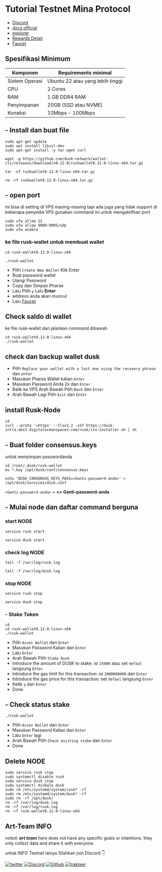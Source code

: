# Tutorial Testnet Mina Protocol 

- [Discord](https://discord.gg/dusknetwork) 
- [docs official ](https://dusk.network/pages/incentivized-testnet#Wallet) 
- [explorer](https://explorer.dusk.network/)
- [Rewards Detail](https://dusk.network/pages/incentivized-testnet )
- [Faucet](https://docs.google.com/forms/u/0/d/e/1FAIpQLScxABRnszbBEaTZAIg2TwfJVIq0kRggy8QK2MRBTO7vuyP_Ug/closedform)

## Spesifikasi Minimum
| Komponen  | Requirements minimal|
|-----------|---------------------|
|Sistem Operasi|Ubuntu 22 atau yang lebih tinggi |
|CPU           | 2 Cores                         |
|RAM           | 1 GB DDR4 RAM                   |
|Penyimpanan   | 20GB (SSD atau NVME)            |
|Koneksi       |10Mbps - 100Mbps                 |

## - Install dan buat file

```
sudo apt-get update
sudo apt install libssl-dev
sudo apt-get install -y tar wget curl
```
```
wget -q https://github.com/dusk-network/wallet-cli/releases/download/v0.12.0/ruskwallet0.12.0-linux-x64.tar.gz
```
```
tar -xf ruskwallet0.12.0-linux-x64.tar.gz
```
```
rm -rf ruskwallet0.12.0-linux-x64.tar.gz
```

## - open port 
ini bisa di setting di VPS masing-masing tapi ada juga yang tidak support di beberapa penyedia VPS
gunakan command ini untuk mengaktifkan port

```
sudo ufw allow 22
sudo ufw allow 9000:9005/udp
sudo ufw enable
```

### ke file rusk-wallet untuk membuat wallet

```
cd rusk-wallet0.12.0-linux-x64
```
```
./rusk-wallet
```

- Pilih `Create New Wallet` Klik Enter
- Buat password wallet  
- Ulangi Password 
- Copy dan Simpan Pharse 
- Lalu Pilih `y` Lalu **Enter** 
-  address anda akan muncul 
- Lalu [Faucet](https://docs.google.com/forms/u/0/d/e/1FAIpQLScxABRnszbBEaTZAIg2TwfJVIq0kRggy8QK2MRBTO7vuyP_Ug/closedform)

## Check saldo di wallet
ke file rusk-wallet dan jalankan command dibawah

```
cd rusk-wallet0.12.0-linux-x64
./rusk-wallet
```
## check dan backup wallet dusk

- Pilih `Replace your wallet with a lost one using the recovery phrase` dan `enter`
- Masukan Pharse Wallet kalian `Enter`
- Masukan Password Anda 2x dan `Enter`
- Balik ke VPS Arah Bawah Pilih `Back` dan `Enter`
- Arah Bawah Lagi Pilih `Exit` dan `Enter`


## install Rusk-Node

```
cd
curl --proto '=https' --tlsv1.2 -sSf https://dusk-infra.ams3.digitaloceanspaces.com/rusk/itn-installer.sh | sh
```

## - Buat folder consensus.keys
untuk menyimpan passwordanda
```
cd /root/.dusk/rusk-wallet
mv *.key /opt/dusk/conf/consensus.keys
```
```
echo 'DUSK_CONSENSUS_KEYS_PASS=<Ganti-password-anda>' > /opt/dusk/services/dusk.conf
```
`<Ganti-password-anda>` = **<> Ganti-password-anda** 

## - Mulai node dan daftar command berguna
### start NODE 

```
service rusk start
```
```
service dusk start
```

### check log NODE
```
tail -f /var/log/rusk.log
```
```
tail -f /var/log/dusk.log
```

### stop NODE 
```
service rusk stop
```
```
service dusk stop
```
### - Stake Token

```
cd
cd rusk-wallet0.12.0-linux-x64
./rusk-wallet
```

- Pilih `Acces Wallet` dan `Enter`
- Masukan Password Kalian dan `Enter`
- Lalu `Enter` 
- Arah Bawah Pilih `Stake Dusk` 
- Introduce the amount of DUSK to stake: isi `25000` atau set `defaul` langsung `Enter`
- Introduce the gas limit for this transaction: isi `2000000000`  dan `Enter`
- Introduce the gas price for this transaction: set `defaul` langsung `Enter`
- Ketik `y` dan `Enter`
- Done

## - Check status stake

```
./rusk-wallet
```

- Pilih `Acces Wallet` dan `Enter`
- Masukan Password Kalian dan `Enter`
- Lalu `Enter` lagi
- Arah Bawah Pilih `Check existing stake` dan `Enter`
- Done

## Delete NODE 

```
sudo service rusk stop
sudo systemctl disable rusk
sudo service dusk stop
sudo systemctl disbale dusk
sudo rm /etc/systemd/system/rusk* -rf
sudo rm /etc/systemd/system/dusk* -rf
sudo rm -rf /opt/dusk/
rm -rf /var/log/dusk.log
rm -rf /var/log/rusk.log
rm -rf rusk-wallet0.12.0-linux-x64
```

## Art-Team INFO
noted: ***art team*** here does not have any specific goals or intentions, they only collect data and share it with everyone.

untuk INFO Testnet lainya Silahkan join Discord 👇

[![twitter](https://img.shields.io/badge/twitter-1DA1F2?style=for-the-badge&logo=twitter&logoColor=white)](https://twitter.com/ArtSy5team)
[![Discord](https://img.shields.io/badge/discord-7289d9?style=for-the-badge&logo=discord&logoColor=white)](https://discord.gg/EAKEdZU6c8)
[![Github](https://img.shields.io/badge/GitHub-171515?style=for-the-badge&logo=GitHub&logoColor=white)](https://github.com/Art-Sy5team)
[![trakteer](https://img.shields.io/badge/trakteer.id-e31e1e?style=for-the-badge&logo=ko-fi&logoColor=white)](https://trakteer.id/Art-Sy5team/tip)

